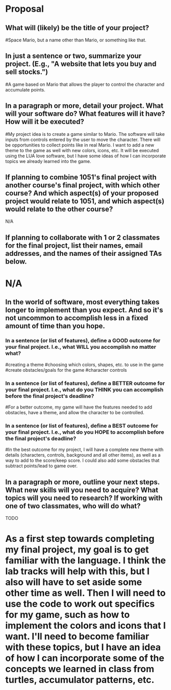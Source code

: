 # Proposal

## What will (likely) be the title of your project?

#Space Mario, but a name other than Mario, or something like that.

## In just a sentence or two, summarize your project. (E.g., "A website that lets you buy and sell stocks.")

#A game based on Mario that allows the player to control the character and accumulate points.

## In a paragraph or more, detail your project. What will your software do? What features will it have? How will it be executed?

#My project idea is to create a game similar to Mario. The software will take inputs from controls entered by the user to move the character. There will be opportunities to collect points like in real Mario. I want to add a new theme to the game as well with new colors, icons, etc. It will be executed using the LUA love software, but I have some ideas of how I can incorporate topics we already learned into the game.

## If planning to combine 1051's final project with another course's final project, with which other course? And which aspect(s) of your proposed project would relate to 1051, and which aspect(s) would relate to the other course?

N/A

## If planning to collaborate with 1 or 2 classmates for the final project, list their names, email addresses, and the names of their assigned TAs below.

# N/A


## In the world of software, most everything takes longer to implement than you expect. And so it's not uncommon to accomplish less in a fixed amount of time than you hope.

### In a sentence (or list of features), define a GOOD outcome for your final project. I.e., what WILL you accomplish no matter what?

#creating a theme
#choosing which colors, shapes, etc. to use in the game
#create obstacles/goals for the game
#character controls

### In a sentence (or list of features), define a BETTER outcome for your final project. I.e., what do you THINK you can accomplish before the final project's deadline?

#For a better outcome, my game will have the features needed to add obstacles, have a theme, and allow the character to be controlled.

### In a sentence (or list of features), define a BEST outcome for your final project. I.e., what do you HOPE to accomplish before the final project's deadline?

#In the best outcome for my project, I will have a complete new theme with details (characters, controls, background and all other items), as well as a way to add to the score/keep score. I could also add some obstacles that subtract points/lead to game over.

## In a paragraph or more, outline your next steps. What new skills will you need to acquire? What topics will you need to research? If working with one of two classmates, who will do what?

TODO
# As a first step towards completing my final project, my goal is to get familiar with the language. I think the lab tracks will help with this, but I also will have to set aside some other time as well. Then I will need to use the code to work out specifics for my game, such as how to implement the colors and icons that I want. I'll need to become familiar with these topics, but I have an idea of how I can incorporate some of the concepts we learned in class from turtles, accumulator patterns, etc. 
